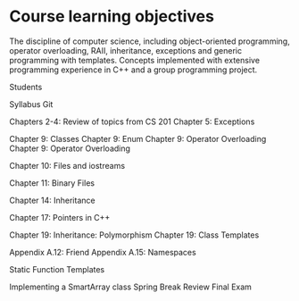 # Course learning objectives


The discipline of computer science, including object-oriented programming, operator overloading, RAII, inheritance, exceptions and generic programming with templates. Concepts implemented with extensive programming experience in C++ and a group programming project.

Students 

Syllabus
Git

Chapters 2-4: Review of topics from CS 201
Chapter 5: Exceptions

Chapter 9: Classes
Chapter 9: Enum
Chapter 9: Operator Overloading
Chapter 9: Operator Overloading

Chapter 10: Files and iostreams

Chapter 11: Binary Files

Chapter 14: Inheritance

Chapter 17: Pointers in C++

Chapter 19: Inheritance: Polymorphism
Chapter 19: Class Templates


Appendix A.12: Friend
Appendix A.15: Namespaces

Static
Function Templates

Implementing a SmartArray class
Spring Break
Review
Final Exam


